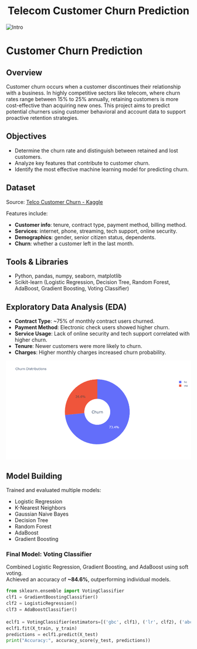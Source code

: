 # <div align="center">Telecom Customer Churn Prediction</div>

![Intro](https://github.com/Kumar-Nikil/Customer-Churn-prediction.git)

# Customer Churn Prediction

## Overview

Customer churn occurs when a customer discontinues their relationship with a business. In highly competitive sectors like telecom, where churn rates range between 15% to 25% annually, retaining customers is more cost-effective than acquiring new ones. This project aims to predict potential churners using customer behavioral and account data to support proactive retention strategies.

## Objectives

- Determine the churn rate and distinguish between retained and lost customers.
- Analyze key features that contribute to customer churn.
- Identify the most effective machine learning model for predicting churn.

## Dataset

Source: [Telco Customer Churn - Kaggle](https://www.kaggle.com/bhartiprasad17/customer-churn-prediction/data)

Features include:
- **Customer info**: tenure, contract type, payment method, billing method.
- **Services**: internet, phone, streaming, tech support, online security.
- **Demographics**: gender, senior citizen status, dependents.
- **Churn**: whether a customer left in the last month.

## Tools & Libraries

- Python, pandas, numpy, seaborn, matplotlib
- Scikit-learn (Logistic Regression, Decision Tree, Random Forest, AdaBoost, Gradient Boosting, Voting Classifier)

## Exploratory Data Analysis (EDA)

- **Contract Type**: ~75% of monthly contract users churned.
- **Payment Method**: Electronic check users showed higher churn.
- **Service Usage**: Lack of online security and tech support correlated with higher churn.
- **Tenure**: Newer customers were more likely to churn.
- **Charges**: Higher monthly charges increased churn probability.

![Churn Distribution](https://github.com/Pradnya1208/Telecom-Customer-Churn-prediction/blob/main/output/Churn%20Distribution.png?raw=true)

## Model Building

Trained and evaluated multiple models:
- Logistic Regression
- K-Nearest Neighbors
- Gaussian Naive Bayes
- Decision Tree
- Random Forest
- AdaBoost
- Gradient Boosting

### Final Model: Voting Classifier

Combined Logistic Regression, Gradient Boosting, and AdaBoost using soft voting.  
Achieved an accuracy of **~84.6%**, outperforming individual models.

```python
from sklearn.ensemble import VotingClassifier
clf1 = GradientBoostingClassifier()
clf2 = LogisticRegression()
clf3 = AdaBoostClassifier()

eclf1 = VotingClassifier(estimators=[('gbc', clf1), ('lr', clf2), ('abc', clf3)], voting='soft')
eclf1.fit(X_train, y_train)
predictions = eclf1.predict(X_test)
print("Accuracy:", accuracy_score(y_test, predictions))
